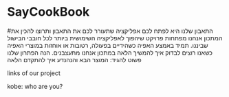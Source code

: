 # SayCookBook
#התאבון שלנו היא לפתח לכם אפליקציה שתעורר לכם את התאבון ותרוצו להכין את המתכון
אנחנו מפתחות פרויקט שיהפוך לאפליקציה השימושית ביותר לכל חובבי הבישול שביננו. 
  תמיד באמצע האפיה כשהידיים בפעולה, רטובות או אוחזות במוצרי האפיה כשאנו רוצים לבדוק
איך להמשיך הלאה במתכון אנחנו מתעצבנים.
הנה הפתרון שלנו
פשוט להגיד: המוצר הבא
והנהנדע איך להתקדם הלאה


links of our project

kobe: who are you?
